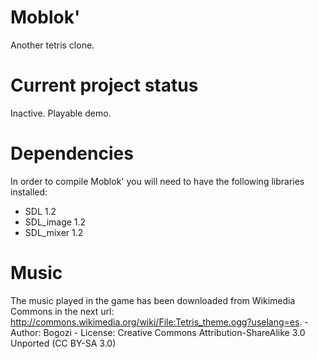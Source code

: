Moblok'
======
Another tetris clone.

Current project status
===
Inactive. Playable demo.

Dependencies
===
In order to compile Moblok' you will need to have the following libraries installed:
- SDL 1.2
- SDL_image 1.2
- SDL_mixer 1.2

Music
===
The music played in the game has been downloaded from Wikimedia Commons in the next url: http://commons.wikimedia.org/wiki/File:Tetris_theme.ogg?uselang=es. 
	- Author: Bogozi
	- License: Creative Commons Attribution-ShareAlike 3.0 Unported (CC BY-SA 3.0)
